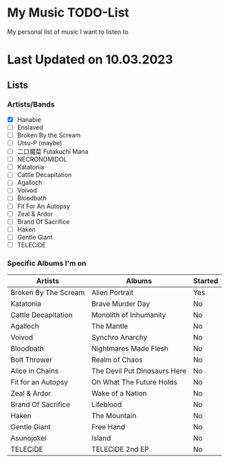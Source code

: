 # My Music TODO-List
My personal list of music I want to listen to

# **Last Updated on 10.03.2023**

## Lists

### Artists/Bands
- [x] Hanabie
- [ ] Enslaved
- [ ] Broken By the Scream
- [ ] Utsu-P (maybe)
- [ ] 二口魔菜 Futakuchi Mana
- [ ] NECRONOMIDOL
- [ ] Katatonia 
- [ ] Cattle Decapitation
- [ ] Agalloch
- [ ] Voivod
- [ ] Bloodbath
- [ ] Fit For An Autopsy
- [ ] Zeal & Ardor
- [ ] Brand Of Sacrifice
- [ ] Haken
- [ ] Gentle Giant
- [ ] TELECiDE

### Specific Albums I'm on

| Artists              | Albums                       | Started |
| -------------------- | ---------------------------- | ------- |
| Broken By The Scream | Alien Portrait               |   Yes   |
| Katatonia            | Brave Murder Day             |   No    |
| Cattle Decapitation  | Monolith of Inhumanity       |   No    |
| Agalloch             | The Mantle                   |   No    |
| Voivod               | Synchro Anarchy              |   No    |
| Bloodbath            | Nightmares Made Flesh        |   No    |
| Bolt Thrower         | Realm of Chaos               |   No    |
| Alice in Chains      | The Devil Put Dinosaurs Here |   No    |
| Fit for an Autopsy   | Oh What The Future Holds     |   No    |
| Zeal & Ardor         | Wake of a Nation             |   No    |
| Brand Of Sacrifice   | Lifeblood                    |   No    |
| Haken                | The Mountain                 |   No    |
| Gentle Giant         | Free Hand                    |   No    |
| Asunojokei           | Island                       |   No    |
| TELECiDE             | TELECiDE 2nd EP              |   No    |
